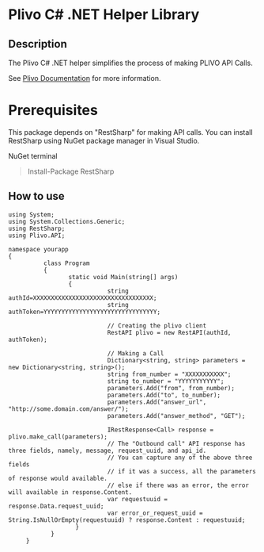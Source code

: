 Plivo C# .NET Helper Library
=========================

Description
-----------

The Plivo C# .NET helper simplifies the process of making PLIVO API Calls.

See [Plivo Documentation](http://www.plivo.com/docs/) for more information.

Prerequisites 
=============
This package depends on "RestSharp" for making API calls.
You can install RestSharp using NuGet package manager in Visual Studio.

NuGet terminal
> Install-Package RestSharp

How to use
----------
	using System;
	using System.Collections.Generic;
	using RestSharp;
	using Plivo.API;
	
	namespace yourapp
	{
    	      class Program
    	      {
                     static void Main(string[] args)
                     {
                                string authId=XXXXXXXXXXXXXXXXXXXXXXXXXXXXXXXXXX;
                                string authToken=YYYYYYYYYYYYYYYYYYYYYYYYYYYYYYYY;
                                				
                                // Creating the plivo client
                                RestAPI plivo = new RestAPI(authId, authToken);
                                 
                                // Making a Call
                                Dictionary<string, string> parameters = new Dictionary<string, string>();
                                string from_number = "XXXXXXXXXXX";
                                string to_number = "YYYYYYYYYYY";
                                parameters.Add("from", from_number);
                                parameters.Add("to", to_number);
                                parameters.Add("answer_url", "http://some.domain.com/answer/");
                                parameters.Add("answer_method", "GET");
                                   				
                                IRestResponse<Call> response = plivo.make_call(parameters);
                                // The "Outbound call" API response has three fields, namely, message, request_uuid, and api_id. 
                                // You can capture any of the above three fields 
                                // if it was a success, all the parameters of response would available.
                                // else if there was an error, the error will available in response.Content. 
                                var requestuuid = response.Data.request_uuid;
                                var error_or_request_uuid = String.IsNullOrEmpty(requestuuid) ? response.Content : requestuuid;
                       }
                }
         }